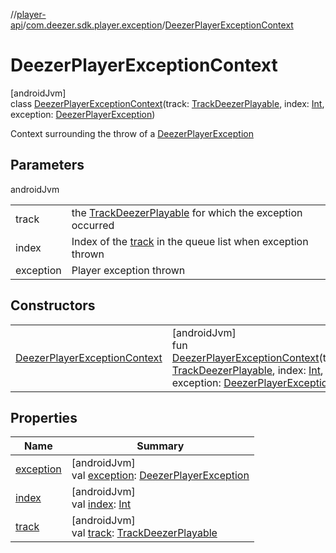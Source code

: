 //[player-api](../../../index.md)/[com.deezer.sdk.player.exception](../index.md)/[DeezerPlayerExceptionContext](index.md)

# DeezerPlayerExceptionContext

[androidJvm]\
class [DeezerPlayerExceptionContext](index.md)(track: [TrackDeezerPlayable](../../com.deezer.sdk.player.model/-track-deezer-playable/index.md), index: [Int](https://kotlinlang.org/api/latest/jvm/stdlib/kotlin/-int/index.html), exception: [DeezerPlayerException](../-deezer-player-exception/index.md))

Context surrounding the throw of a [DeezerPlayerException](../-deezer-player-exception/index.md)

## Parameters

androidJvm

|           |                                                                                                                               |
| --------- | ----------------------------------------------------------------------------------------------------------------------------- |
| track     | the [TrackDeezerPlayable](../../com.deezer.sdk.player.model/-track-deezer-playable/index.md) for which the exception occurred |
| index     | Index of the [track](track.md) in the queue list when exception thrown                                                        |
| exception | Player exception thrown                                                                                                       |

## Constructors

|                                                                     |                                                                                                                                                                                                                                                                                                                                                        |
| ------------------------------------------------------------------- | ------------------------------------------------------------------------------------------------------------------------------------------------------------------------------------------------------------------------------------------------------------------------------------------------------------------------------------------------------ |
| [DeezerPlayerExceptionContext](-deezer-player-exception-context.md) | [androidJvm]<br/>fun [DeezerPlayerExceptionContext](-deezer-player-exception-context.md)(track: [TrackDeezerPlayable](../../com.deezer.sdk.player.model/-track-deezer-playable/index.md), index: [Int](https://kotlinlang.org/api/latest/jvm/stdlib/kotlin/-int/index.html), exception: [DeezerPlayerException](../-deezer-player-exception/index.md)) |

## Properties

| Name                      | Summary                                                                                                                          |
| ------------------------- | -------------------------------------------------------------------------------------------------------------------------------- |
| [exception](exception.md) | [androidJvm]<br/>val [exception](exception.md): [DeezerPlayerException](../-deezer-player-exception/index.md)                    |
| [index](--index--.md)     | [androidJvm]<br/>val [index](--index--.md): [Int](https://kotlinlang.org/api/latest/jvm/stdlib/kotlin/-int/index.html)           |
| [track](track.md)         | [androidJvm]<br/>val [track](track.md): [TrackDeezerPlayable](../../com.deezer.sdk.player.model/-track-deezer-playable/index.md) |
